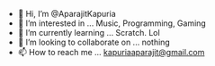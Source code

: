 - 👋 Hi, I’m @AparajitKapuria
- 👀 I’m interested in ... Music, Programming, Gaming
- 🌱 I’m currently learning ... Scratch. Lol
- 💞️ I’m looking to collaborate on ... nothing
- 📫 How to reach me ... kapuriaaparajit@gmail.com

<!---
AparajitKapuria/AparajitKapuria is a ✨ special ✨ repository because its `README.md` (this file) appears on your GitHub profile.
You can click the Preview link to take a look at your changes.
--->
